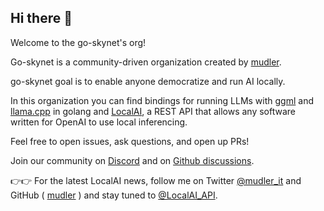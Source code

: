 ## Hi there 👋

Welcome to the go-skynet's org!

Go-skynet is a community-driven organization created by [mudler](https://github.com/mudler/).

go-skynet goal is to enable anyone democratize and run AI locally. 

In this organization you can find bindings for running LLMs with [ggml](https://github.com/ggerganov/ggml) and [llama.cpp](https://github.com/ggerganov/llama.cpp) in golang and [LocalAI](https://github.com/go-skynet/LocalAI), a REST API that allows any software written for OpenAI to use local inferencing.

Feel free to open issues, ask questions, and open up PRs!

Join our community on [Discord](https://discord.gg/JgsnuMTU) and on [Github discussions](https://github.com/go-skynet/LocalAI/discussions).
  
👉👉 For the latest LocalAI news, follow me on Twitter [@mudler_it](https://twitter.com/mudler_it) and GitHub ( [mudler](https://github.com/mudler/) ) and stay tuned to [@LocalAI_API](https://twitter.com/LocalAI_API).

<!--

**Here are some ideas to get you started:**

🙋‍♀️ A short introduction - what is your organization all about?
🌈 Contribution guidelines - how can the community get involved?
👩‍💻 Useful resources - where can the community find your docs? Is there anything else the community should know?
🍿 Fun facts - what does your team eat for breakfast?
🧙 Remember, you can do mighty things with the power of [Markdown](https://docs.github.com/github/writing-on-github/getting-started-with-writing-and-formatting-on-github/basic-writing-and-formatting-syntax)
-->
